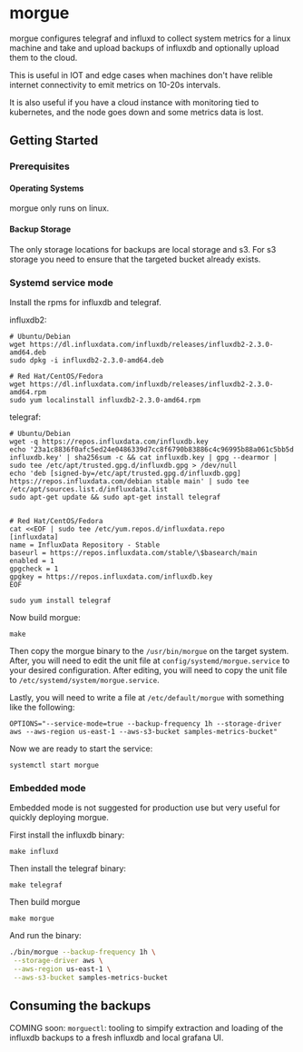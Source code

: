 # morgue

morgue configures telegraf and influxd to collect system metrics for a linux machine and take and upload backups of influxdb and optionally upload them to the cloud.

This is useful in IOT and edge cases when machines don't have relible internet connectivity to emit metrics on 10-20s intervals. 

It is also useful if you have a cloud instance with monitoring tied to kubernetes, and the node goes down and some metrics data is lost.

## Getting Started

### Prerequisites

#### Operating Systems
morgue only runs on linux. 

#### Backup Storage

The only storage locations for backups are local storage and s3. For s3 storage you need to ensure that the targeted bucket already exists.

### Systemd service mode

Install the rpms for influxdb and telegraf.

influxdb2:
```
# Ubuntu/Debian
wget https://dl.influxdata.com/influxdb/releases/influxdb2-2.3.0-amd64.deb
sudo dpkg -i influxdb2-2.3.0-amd64.deb

# Red Hat/CentOS/Fedora
wget https://dl.influxdata.com/influxdb/releases/influxdb2-2.3.0-amd64.rpm
sudo yum localinstall influxdb2-2.3.0-amd64.rpm
```

telegraf:
```
# Ubuntu/Debian
wget -q https://repos.influxdata.com/influxdb.key
echo '23a1c8836f0afc5ed24e0486339d7cc8f6790b83886c4c96995b88a061c5bb5d influxdb.key' | sha256sum -c && cat influxdb.key | gpg --dearmor | sudo tee /etc/apt/trusted.gpg.d/influxdb.gpg > /dev/null
echo 'deb [signed-by=/etc/apt/trusted.gpg.d/influxdb.gpg] https://repos.influxdata.com/debian stable main' | sudo tee /etc/apt/sources.list.d/influxdata.list
sudo apt-get update && sudo apt-get install telegraf


# Red Hat/CentOS/Fedora
cat <<EOF | sudo tee /etc/yum.repos.d/influxdata.repo
[influxdata]
name = InfluxData Repository - Stable
baseurl = https://repos.influxdata.com/stable/\$basearch/main
enabled = 1
gpgcheck = 1
gpgkey = https://repos.influxdata.com/influxdb.key
EOF

sudo yum install telegraf
```

Now build morgue:
```
make
```

Then copy the morgue binary to the `/usr/bin/morgue` on the target system. After, you will need to edit the unit file at `config/systemd/morgue.service` to your desired configuration.  After editing, you will need to copy the unit file to `/etc/systemd/system/morgue.service`.

Lastly, you will need to write a file at `/etc/default/morgue` with something like the following:

```
OPTIONS="--service-mode=true --backup-frequency 1h --storage-driver aws --aws-region us-east-1 --aws-s3-bucket samples-metrics-bucket"
```

Now we are ready to start the service:

```
systemctl start morgue
```

### Embedded mode

Embedded mode is not suggested for production use but very useful for quickly deploying morgue.

First install the influxdb binary:

```
make influxd
```

Then install the telegraf binary:
```
make telegraf
```

Then build morgue
```
make morgue
```

And run the binary:

```sh
./bin/morgue --backup-frequency 1h \
 --storage-driver aws \
 --aws-region us-east-1 \
 --aws-s3-bucket samples-metrics-bucket
```

## Consuming the backups

COMING soon: `morguectl`: tooling to simpify extraction and loading of the influxdb backups to a fresh influxdb and local grafana UI.